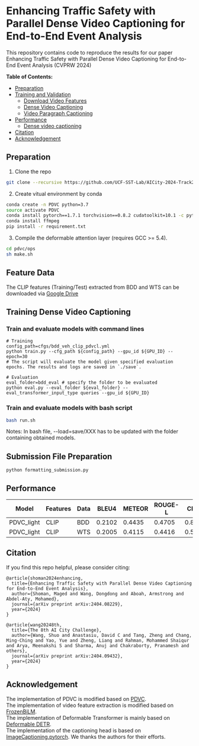 # Enhancing Traffic Safety with Parallel Dense Video Captioning for End-to-End Event Analysis

This repository contains code to reproduce the results for our paper Enhancing Traffic Safety with Parallel Dense Video Captioning for End-to-End Event Analysis (CVPRW 2024) 


**Table of Contents:**
* [Preparation](#preparation)
* [Training and Validation](#training-and-validation)
  + [Download Video Features](#download-video-features)
  + [Dense Video Captioning](#dense-video-captioning)
  + [Video Paragraph Captioning](#video-paragraph-captioning)
* [Performance](#performance)
  + [Dense video captioning](#dense-video-captioning)
* [Citation](#citation)
* [Acknowledgement](#acknowledgement)



## Preparation

1. Clone the repo
```bash
git clone --recursive https://github.com/UCF-SST-Lab/AICity-2024-Track2-CVPRW.git
```

2. Create vitual environment by conda
```bash
conda create -n PDVC python=3.7
source activate PDVC
conda install pytorch==1.7.1 torchvision==0.8.2 cudatoolkit=10.1 -c pytorch
conda install ffmpeg
pip install -r requirement.txt
```

3. Compile the deformable attention layer (requires GCC >= 5.4). 
```bash
cd pdvc/ops
sh make.sh
```

## Feature Data

The CLIP features (Training/Test) extracted from BDD and WTS can be downloaded via [Google Drive](https://drive.google.com/drive/folders/1s1Q2I2JLNekhzMHE5z4km4qBD65gZ_Yo?usp=drive_link)


## Training Dense Video Captioning
### Train and evaluate models with command lines
```
# Training
config_path=cfgs/bdd_veh_clip_pdvcl.yml
python train.py --cfg_path ${config_path} --gpu_id ${GPU_ID} --epoch=30
# The script will evaluate the model given specified evaluation epochs. The results and logs are saved in `./save`.

# Evaluation
eval_folder=bdd_eval # specify the folder to be evaluated
python eval.py --eval_folder ${eval_folder} --eval_transformer_input_type queries --gpu_id ${GPU_ID}
```

### Train and evaluate models with bash script
```bash
bash run.sh
```
Notes: In bash file, --load=save/XXX has to be updated with the folder containing obtained models.


## Submission File Preparation
```
python formatting_submission.py
```


## Performance

|  Model | Features | Data |    BLEU4   | METEOR | ROUGE-L |  CIDEr | S2 |config_path |
|  ----  |  ----    |  ---- |   ----  |  ----  |  ----  |  ----  |  ---- | ---- |
| PDVC_light   | CLIP  | BDD |  0.2102 |	0.4435 |	0.4705 |	0.8698 | 30.2821 | cfgs/bdd_xxx_clip_pdvcl.yml |
| PDVC_light   | CLIP  | WTS | 0.2005 | 0.4115	| 0.4416 |	0.5573 | 27.7347| cfgs/train_wts_xxx_xxx_pdvcl_finetune.yml |

## Citation
If you find this repo helpful, please consider citing:
```
@article{shoman2024enhancing,
  title={Enhancing Traffic Safety with Parallel Dense Video Captioning for End-to-End Event Analysis},
  author={Shoman, Maged and Wang, Dongdong and Aboah, Armstrong and Abdel-Aty, Mohamed},
  journal={arXiv preprint arXiv:2404.08229},
  year={2024}
}
```
```
@article{wang20248th,
  title={The 8th AI City Challenge},
  author={Wang, Shuo and Anastasiu, David C and Tang, Zheng and Chang, Ming-Ching and Yao, Yue and Zheng, Liang and Rahman, Mohammed Shaiqur and Arya, Meenakshi S and Sharma, Anuj and Chakraborty, Pranamesh and others},
  journal={arXiv preprint arXiv:2404.09432},
  year={2024}
}
```

## Acknowledgement

The implementation of PDVC is modified based on [PDVC](https://github.com/ttengwang/PDVC). <br>
The implementation of video feature extraction is modified based on [FrozenBiLM](https://github.com/antoyang/FrozenBiLM). <br>
The implementation of Deformable Transformer is mainly based on [Deformable DETR](https://github.com/fundamentalvision/Deformable-DETR). <br>
The implementation of the captioning head is based on [ImageCaptioning.pytorch](https://github.com/ruotianluo/ImageCaptioning.pytorch).
We thanks the authors for their efforts.
